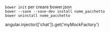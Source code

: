 `bower init` per creare bower.json  
`bower --save --save-dev install nome_pacchetto `  
`bower uninstall nome_pacchetto`


angular.injector(['chat']).get('myMockFactory')
